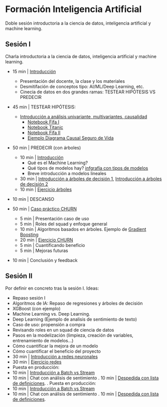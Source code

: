 # Formación Inteligencia Artificial

Doble sesión introductoria a la ciencia de datos, inteligencia artificial y machine learning.

## Sesión I
Charla introductoria a la ciencia de datos, inteligencia artificial y machine learning.

- 15 min | [Introducción](https://docs.google.com/presentation/d/11zFuGc5Tqa5Vmo8fn8Q88nvYnseEZ3G4FRIaP5ykFFs/edit?usp=sharing)
  - Presentación del docente, la clase y los materiales
  - Desmitifación de conceptos tipo: AI/ML/Deep Learning, etc.
  - Cinecia de datos en dos grandes ramas: TESTEAR HIPÓTESIS VS PREDECIR

- 45 min | TESTEAR HIPÓTESIS:
  - [Introducción a análisis univariante, multivariantes, causalidad](https://docs.google.com/presentation/d/1s8ZIkSjLnUF9LWIfRCihn8AiZG01CmK06cQSjo7Cr7g/edit#slide=id.g442eb61d9d_0_0)
    - [Notebook Fifa I](https://colab.research.google.com/github/JotaBlanco/TheValley/blob/main/EDA/03-analisis-univariante-causal-multivariante/03_A___Analisis_univariante.ipynb#scrollTo=1mzfw0mNukZs)
    - [Notebook Titanic](https://colab.research.google.com/github/JotaBlanco/TheValley/blob/main/EDA/01-proceso-analisis-exploratorio/EJERCICIO_1__proceso_analisis_exploratorio.ipynb)
    - [Notebook Fifa II](https://colab.research.google.com/github/JotaBlanco/TheValley/blob/main/EDA/03-analisis-univariante-causal-multivariante/03_B___Analisis_multivariante.ipynb#scrollTo=qdYDR8v2l5rh)
    - [Ejemplo Diagrama Causal Seguro de Vida](https://docs.google.com/presentation/d/1JpfJhkmusC2Er-jJ9zjCm8IpDF-FwXjRkV0WIRiadxo/edit#slide=id.g867c5d69fe_0_38)

- 50 min | PREDECIR (con árboles)
    - 10 min | [Introducción](https://docs.google.com/presentation/d/14i8jEbpsYALkpLyZvagTzFqAp63GFHYCQCLrvsBUnp0/edit#slide=id.g442eb61d9d_0_0)
      - Qué es el Machine Learning?
      - Qué tipos de modelos hay? [infgrafía con tipos de modelos](https://miro.medium.com/max/1400/1*05DngXXh_tH1RHF5UaXWjA.jpeg)
      - Breve introducción a modelos lineales
    - 30 min | [Introducción a árboles de decisión 1](https://docs.google.com/presentation/d/16tnAAaiT6mrelG8zRg26crXAChWmzjOG2NyA0oyh4X0/edit#slide=id.gba74a3d8cd_0_0), [Introducción a árboles de decisión 2](https://docs.google.com/presentation/d/1hGUdQWUGSrhuiYKbVtlpMIMhh2aqCE7nnzbKl2Iq5l0/edit?usp=sharing)
    - 10 min | [Ejercicio árboles](https://colab.research.google.com/github/JotaBlanco/TheValley/blob/main/Arboles/Clase_01_Arboles/01_A_%C3%81rboles_Decisi%C3%B3n_Clasificaci%C3%B3n_Resuelto.ipynb#scrollTo=1b1ZXTOs7oX6)

- 10 min | DESCANSO

- 50 min | [Caso práctico CHURN](https://docs.google.com/presentation/d/1svq4OAb_M8DCZSbNXAGqGRGrG2bp-ZUObqqbmq3XoWk/edit#slide=id.g442eb61d9d_0_0)
  - 5 min | Presentación caso de uso
  - 5 min | Roles del squad y enfoque general
  - 10 min | Algoritmos basados en árboles. Ejemplo de [Gradient Boosting](https://docs.google.com/presentation/d/1jRg7Dk2y_2_fxnC_Jpj5aWcqgW9t1KAd7izdmWzv9Sk/edit#slide=id.gc8f3a31038_0_1192)
  - 20 min | [Ejercicio CHURN](https://colab.research.google.com/github/JotaBlanco/IntroAI/blob/main/Notebooks/Ejercicio_CHURN.ipynb)
  - 5 min | Cuantificando beneficio
  - 5 min | Mejoras futuras

- 10 min | Conclusión y feedback
  
  
 ## Sesión II
 
Por definir en concreto tras la sesión I. Ideas:
- Repaso sesión I
- Algoritmos de IA: Repaso de regresiones y árboles de decisión
- XGBoost (con ejemplo)
- Machine Learning vs. Deep Learning.
- Deep Learning (Ejemplo de analisis de sentimiento de texto)
- Caso de uso: propensión a compra
- Revisando roles en un squad de ciencia de datos
- Pasos en la modelización (limpieza, creación de variables, entrenamiento de modelos…)
- Cómo cuantificar la mejora de un modelo
- Cómo cuantificar el beneficio del proyecto
- 30 min | [Introducción a redes neuronales](https://docs.google.com/presentation/d/1ChMqZxsxptvoHxZaOPfm8fa6bvQChbEbb8jm2IAP6X4/edit#slide=id.g442eb61d9d_0_0) 
- 30 min | [Ejercicio redes](https://colab.research.google.com/github/JotaBlanco/TheValley/blob/main/Advanced_ML_AI/Clase_03_Intro_Redes_Neuronales/03B_Introducci%C3%B3n_reconocimiento_de_imagen_con_Redes_Neuronales.ipynb#scrollTo=ClrCwZk74E8u)
- Puesta en producción:
- 10 min | [Introducción a Batch vs Stream](https://docs.google.com/presentation/d/17vBKWk-4bLMg45qLJHNYVsxdcpjf89-_wntFuNadeP8/edit?usp=sharing)
- 10 min | Chat con análisis de sentimiento
. 10 min | [Despedida con lista de definiciones](https://docs.google.com/presentation/d/11zFuGc5Tqa5Vmo8fn8Q88nvYnseEZ3G4FRIaP5ykFFs/edit?usp=sharing).
. Puesta en producción:
- 10 min | [Introducción a Batch vs Stream](https://docs.google.com/presentation/d/17vBKWk-4bLMg45qLJHNYVsxdcpjf89-_wntFuNadeP8/edit?usp=sharing)
- 10 min | Chat con análisis de sentimiento
. 10 min | [Despedida con lista de definiciones](https://docs.google.com/presentation/d/11zFuGc5Tqa5Vmo8fn8Q88nvYnseEZ3G4FRIaP5ykFFs/edit?usp=sharing).
